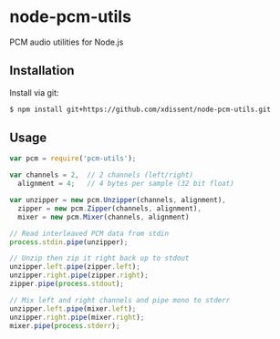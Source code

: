 node-pcm-utils
==============

PCM audio utilities for Node.js


Installation
------------

Install via git:

```sh
$ npm install git+https://github.com/xdissent/node-pcm-utils.git
```


Usage
-----

```js
var pcm = require('pcm-utils');

var channels = 2,  // 2 channels (left/right)
  alignment = 4;   // 4 bytes per sample (32 bit float)

var unzipper = new pcm.Unzipper(channels, alignment),
  zipper = new pcm.Zipper(channels, alignment),
  mixer = new pcm.Mixer(channels, alignment)

// Read interleaved PCM data from stdin
process.stdin.pipe(unzipper);

// Unzip then zip it right back up to stdout
unzipper.left.pipe(zipper.left);
unzipper.right.pipe(zipper.right);
zipper.pipe(process.stdout);

// Mix left and right channels and pipe mono to stderr
unzipper.left.pipe(mixer.left);
unzipper.right.pipe(mixer.right);
mixer.pipe(process.stderr);
```
